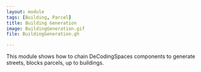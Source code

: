 ```yaml
---
layout: module
tags: [Building, Parcel]
title: Building Generation
image: BuildingGeneration.gif
file: BuildingGeneration.gh

---
```


This module shows how to chain DeCodingSpaces components to generate streets, blocks parcels, up to buildings.
